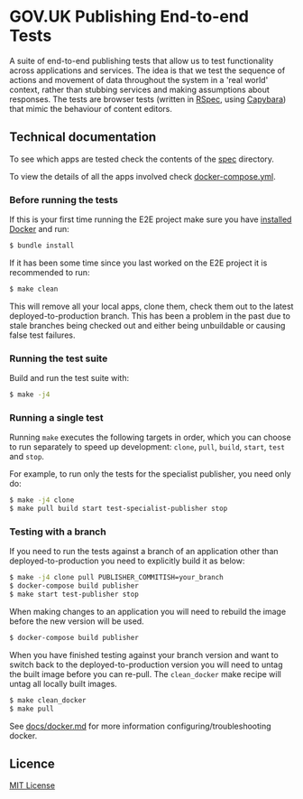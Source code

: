 # GOV.UK Publishing End-to-end Tests

A suite of end-to-end publishing tests that allow us to test functionality
across applications and services. The idea is that we test the sequence of
actions and movement of data throughout the system in a 'real world' context,
rather than stubbing services and making assumptions about responses. The tests
are browser tests (written in [RSpec](http://rspec.info/), using
[Capybara](https://github.com/teamcapybara/capybara)) that mimic the behaviour
of content editors.

## Technical documentation

To see which apps are tested check the contents of the [spec](./spec) directory.

To view the details of all the apps involved check [docker-compose.yml](./docker-compose.yml).

### Before running the tests

If this is your first time running the E2E project make sure you have [installed Docker][install-docker] and run:

```bash
$ bundle install
```

If it has been some time since you last worked on the E2E project it is recommended to run:

```bash
$ make clean
```

This will remove all your local apps, clone them, check them out to the latest
deployed-to-production branch. This has been a problem in the past due to stale
branches being checked out and either being unbuildable or causing false test
failures.

### Running the test suite

Build and run the test suite with:

```bash
$ make -j4
```

### Running a single test

Running `make` executes the following targets in order, which you can
choose to run separately to speed up development: `clone`, `pull`, `build`,
`start`, `test` and `stop`.

For example, to run only the tests for the specialist publisher, you need only
do:

```bash
$ make -j4 clone
$ make pull build start test-specialist-publisher stop
```

### Testing with a branch

If you need to run the tests against a branch of an application other than
deployed-to-production you need to explicitly build it as below:

```bash
$ make -j4 clone pull PUBLISHER_COMMITISH=your_branch
$ docker-compose build publisher
$ make start test-publisher stop
```

When making changes to an application you will need to rebuild the image before
the new version will be used.

```bash
$ docker-compose build publisher
```

When you have finished testing against your branch version and want to switch back
to the deployed-to-production version you will need to untag the built image before
you can re-pull.  The `clean_docker` make recipe will untag all locally built images.

```bash
$ make clean_docker
$ make pull
```

See [docs/docker.md](docs/docker.md) for more information
configuring/troubleshooting docker.

## Licence

[MIT License](LICENSE)

[install-docker]: https://www.docker.com/community-edition
